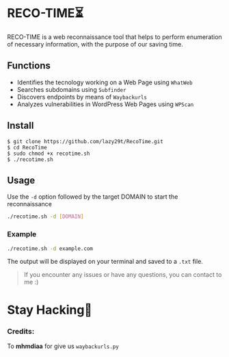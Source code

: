 # RECO-TIME⏳
RECO-TIME is a web reconnaissance tool that helps to perform enumeration of necessary information, with the purpose of our saving time.

## Functions

- Identifies the tecnology working on a Web Page using `WhatWeb`
- Searches subdomains using `Subfinder`
- Discovers endpoints by means of `Waybackurls`
- Analyzes vulnerabilities in WordPress Web Pages using `WPScan`

## Install
```console
$ git clone https://github.com/lazy29t/RecoTime.git
$ cd RecoTime
$ sudo chmod +x recotime.sh
$ ./recotime.sh
```
## Usage

Use the `-d` option followed by the target DOMAIN to start the reconnaissance
```bash 
./recotime.sh -d [DOMAIN]
```
### Example
```bash
./recotime.sh -d example.com
```
The output will be displayed on your terminal and saved to a `.txt` file.


>If you encounter any issues or have any questions, you can contact to me :)


# Stay Hacking💪

### Credits:
To **mhmdiaa** for give us `waybackurls.py`
